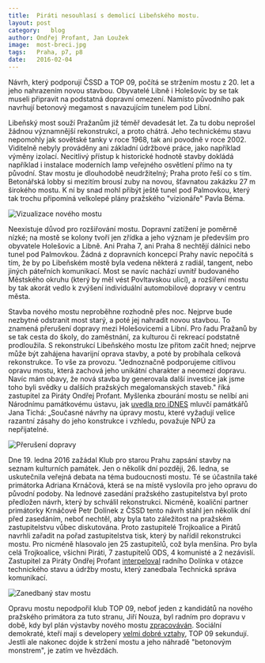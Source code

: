 ```yaml
---
title:	Piráti nesouhlasí s demolicí Libeňského mostu.
layout:	post
category:	blog
author:	Ondřej Profant, Jan Loužek
image:	most-breci.jpg
tags:	Praha, p7, p8
date:	2016-02-04
---
```


Návrh, který podporují ČSSD a TOP 09, počítá se stržením mostu z 20. let a jeho nahrazením novou stavbou. Obyvatelé Libně i Holešovic by se tak museli připravit na podstatná dopravní omezení. Namísto původního pak navrhují betonový megamost s navazujícím tunelem pod Libní.

Libeňský most souží Pražanům již téměř devadesát let. Za tu dobu neprošel žádnou významnější rekonstrukcí, a proto chátrá. Jeho technickému stavu nepomohly jak sovětské tanky v roce 1968, tak ani povodně v roce 2002. Viditelně nebyly prováděny ani základní údržbové práce, jako například výměny izolací. Necitlivý přístup k historické hodnotě stavby dokládá například i instalace moderních lamp veřejného osvětlení přímo na ty původní. Stav mostu je dlouhodobě neudržitelný; Praha proto řeší co s tím. Betonářská lobby si mezitím brousí zuby na novou, šťavnatou zakázku 27 m širokého mostu. K ní by snad mohl přibýt ještě tunel pod Palmovkou, který tak trochu připomíná velkolepé plány pražského "vizionáře" Pavla Béma.

![Vizualizace nového mostu](/assets/images/blog/lm4.jpg "Takto by měl nový most vypadat")

Neexistuje důvod pro rozšiřování mostu. Dopravní zatížení je poměrně nízké; na mostě se kolony tvoří jen zřídka a jeho význam je především pro obyvatele Holešovic a Libně. Ani Praha 7, ani Praha 8 nechtějí dálnici nebo tunel pod Palmovkou. Žádná z dopravních koncepcí Prahy navíc nepočítá s tím, že by po Libeňském mostě byla vedena některá z radiál, tangent, nebo jiných páteřních komunikací. Most se navíc nachází uvnitř budovaného Městského okruhu (který by měl vést Povltavskou ulicí), a rozšíření mostu by tak akorát vedlo k zvýšení individuální automobilové dopravy v centru města.

Stavba nového mostu neproběhne rozhodně přes noc. Nejprve bude nezbytné odstranit most starý, a poté jej nahradit novou stavbou. To znamená přerušení dopravy mezi Holešovicemi a Libní. Pro řadu Pražanů by se tak cesta do školy, do zaměstnání, za kulturou či rekreací podstatně prodloužila. S rekonstrukcí Libeňského mostu lze přitom začít hned; nejprve může být zahájena havarijní oprava stavby, a poté by probíhala celková rekonstrukce. To vše za provozu. "Jednoznačně podporujeme citlivou opravu mostu, která zachová jeho unikátní charakter a neomezí dopravu. Navíc mám obavy, že nová stavba by generovala další investice jak jsme toho byli svědky u dalších pražských megalomanských staveb." říká zastupitel za Piráty Ondřej Profant. Myšlenka zbourání mostu se nelíbí ani Národnímu památkovému ústavu, jak [uvedla pro iDNES][iDNES] mluvčí památkářů Jana Tichá: „Současné návrhy na úpravy mostu, které vyžadují velice razantní zásahy do jeho konstrukce i vzhledu, považuje NPÚ za nepřijatelné.

![Přerušení dopravy](/assets/images/blog/lm6.png "Obyvatelům Holešovic a Libně by se značně zkomplikovalo cestování v případě, že by byl most uzavřen.")

Dne 19. ledna 2016 zažádal Klub pro starou Prahu zapsání stavby na seznam kulturních památek. Jen o několik dní později, 26. ledna, se uskutečnila veřejná debata na téma budoucnosti mostu. Té se účastnila také primátorka Adriana Krnáčová, která se na místě vyslovila pro jeho opravu do původní podoby. Na lednové zasedání pražského zastupitelstva byl proto předložen návrh, který by schválil rekonstrukci. Nicméně, koaliční partner primátorky Krnáčové Petr Dolínek z ČSSD tento návrh stáhl jen několik dní před zasedáním, neboť nechtěl, aby byla tato záležitost na pražském zastupitelstvu vůbec diskutována. Proto zastupitelé Trojkoalice a Pirátů navrhli zařadit na pořad zastupitelstva tisk, který by nařídil rekonstrukci mostu. Pro nicméně hlasovalo jen 25 zastupitelů, což byla menšina. Pro byla celá Trojkoalice, všichni Piráti, 7 zastupitelů ODS, 4 komunisté a 2 nezávislí. Zastupitel za Piráty Ondřej Profant [interpeloval][interpelace] radního Dolínka v otázce technického stavu a údržby mostu, který zanedbala Technická správa komunikací.

![Zanedbaný stav mostu](/assets/images/blog/lm3.jpg "Současný technický stav mostu je neudržitelný. Uvolňují se z něj kusy betonu a schodiště pro pěší jsou uzavřená, neboť hrozí jejich propadnutí.")

Opravu mostu nepodpořil klub TOP 09, neboť jeden z kandidátů na nového pražského primátora za tuto stranu, Jiří Nouza, byl radním pro dopravu v době, kdy byl plán výstavby nového mostu [zpracováván][lidovky]. Sociální demokraté, kteří mají s developery [velmi dobré vztahy][cssd], TOP 09 sekundují. Jestli ale nakonec dojde k stržení mostu a jeho náhradě "betonovým monstrem", je zatím ve hvězdách.



[interpelace]: https://github.com/pirati-cz/KlubPraha/tree/master/spisy/2016/024-interpelace-zhmp-28-1
[idnes]: http://praha.idnes.cz/rekonstrukce-libenskeho-mostu-se-nelibi-mestske-casti-a-pamatkarum-1px-/praha-zpravy.aspx?c=A150716_160305_praha-zpravy_nub
[cssd]: https://praha.pirati.cz/smlouva-s-developerem-cssd.htm
[lidovky]: http://www.lidovky.cz/rekonstrukce-mostu-v-libni-spise-radikalni-premena-bouri-se-odpurci-1gx-/zpravy-domov.aspx?c=A140916_172935_ln_domov_ml
